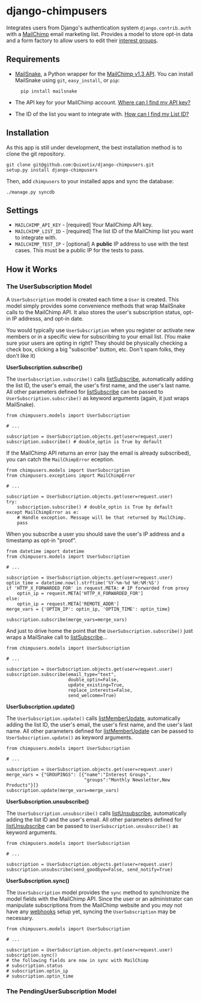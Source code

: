 django-chimpusers
=================

Integrates users from Django's authentication system `django.contrib.auth` with
a [MailChimp][1] email marketing list. Provides a model to store opt-in data 
and a form factory to allow users to edit their [interest groups][3].


Requirements
------------

* [MailSnake][10], a Python wrapper for the [MailChimp v1.3 API][2]. You can
  install MailSnake using `git`, `easy_install`, or `pip`:

        pip install mailsnake

* The API key for your MailChimp account. [Where can I find my API key?][4]
* The ID of the list you want to integrate with. [How can I find my List ID?][5]


Installation
------------

As this app is still under development, the best installation method is to clone
the git repository. 

    git clone git@github.com:Quixotix/django-chimpusers.git
    setup.py install django-chimpusers

Then, add `chimpusers` to your installed apps and sync the database:

    ./manage.py syncdb


Settings
--------

* `MAILCHIMP_API_KEY` - [required] Your MailChimp API key. 
* `MAILCHIMP_LIST_ID` - [required] The list ID of the MailChimp list you want to integrate
  with.
* `MAILCHIMP_TEST_IP` - [optional] A __public__ IP address to use with the test cases. This 
  must be a public IP for the tests to pass.


How it Works
------------

### The UserSubscription Model

A `UserSubscription` model is created each time a `User` is created. This model 
simply provides some convenience methods that wrap MailSnake calls to the 
MailChimp API. It also stores the user's subscription status, opt-in IP addresss, 
and opt-in date.

You would typically use `UserSubscription` when you register or activate new
members or in a specific view for subscribing to your email list. (You make
sure your users are opting in right? They should be physically checking a check 
box, clicking a big "subscribe" button, etc. Don't spam folks, they don't like
it)

__UserSubscription.subscribe()__

The `UserSubscription.subscribe()` calls [listSubscribe][6], automatically 
adding the list ID, the user's email, the user's first name, and the user's 
last name. All other parameters defined for [listSubscribe][6] can be passed 
to `UserSubscription.subscribe()` as keyword arguments (again, it just wraps
MailSnake).

    from chimpusers.models import UserSubscription
    
    # ...
    
    subscription = UserSubscription.objects.get(user=request.user)
    subscription.subscribe() # double_optin is True by default

If the MailChimp API returns an error (say the email is already subscribed), you
can catch the `MailChimpError` eception.

    from chimpusers.models import UserSubscription
    from chimpusers.exceptions import MailChimpError
    
    # ...
    
    subscription = UserSubscription.objects.get(user=request.user)
    try:
        subscription.subscribe() # double_optin is True by default
    except MailChimpError as e:
        # Handle exception. Message will be that returned by MailChimp.
        pass

When you subscribe a user you should save the user's IP address and a timestamp 
as opt-in "proof".

    from datetime import datetime
    from chimpusers.models import UserSubscription
    
    # ...
    
    subscription = UserSubscription.objects.get(user=request.user)
    optin_time = datetime.now().strftime('%Y-%m-%d %H:%M:%S')
    if 'HTTP_X_FORWARDED_FOR' in request.META: # IP forwarded from proxy
        optin_ip = request.META['HTTP_X_FORWARDED_FOR']
    else:
        optin_ip = request.META['REMOTE_ADDR']
    merge_vars = {'OPTIN_IP': optin_ip, 'OPTIN_TIME': optin_time}
    
    subscription.subscribe(merge_vars=merge_vars)

And just to drive home the point that the `UserSubscription.subscribe()` just
wraps a MailSnake call to [listSubscribe][6]...

    from chimpusers.models import UserSubscription
    
    # ...
    
    subscription = UserSubscription.objects.get(user=request.user)
    subscription.subscribe(email_type="text", 
                           double_optin=False, 
                           update_existing=True, 
                           replace_interests=False, 
                           send_welcome=True)


__UserSubscription.update()__

The `UserSubscription.update()` calls [listMemberUpdate][7], automatically 
adding the list ID, the user's email, the user's first name, and the user's 
last name. All other parameters defined for [listMemberUpdate][7] can be passed 
to `UserSubscription.update()` as keyword arguments.

    from chimpusers.models import UserSubscription
    
    # ...
    
    subscription = UserSubscription.objects.get(user=request.user)
    merge_vars = {"GROUPINGS": [{"name":"Interest Groups", 
                                 "groups":"Monthly Newsletter,New Products"}]}
    subscription.update(merge_vars=merge_vars)


__UserSubscription.unsubscribe()__

The `UserSubscription.unsubscribe()` calls [listUnsubscribe][8], automatically 
adding the list ID and the user's email. All other parameters defined for 
[listUnsubscribe][8] can be passed to `UserSubscription.unsubscribe()` as 
keyword arguments.

    from chimpusers.models import UserSubscription
    
    # ...
    
    subscription = UserSubscription.objects.get(user=request.user)
    subscription.unsubscribe(send_goodbye=False, send_notify=True)


__UserSubscription.sync()__
    
The `UserSubscription` model provides the `sync` method to synchronize the model
fields with the MailChimp API. Since the user or an administrator can manipulate
subscriptions from the MailChimp website and you _may_ not have any [webhooks][9]
setup yet, syncing the `UserSubscription` may be necessary.

    from chimpusers.models import UserSubscription
    
    # ...
    
    subscription = UserSubscription.objects.get(user=request.user)
    subscription.sync()
    # the following fields are now in sync with MailChimp
    # subscription.status
    # subscription.optin_ip
    # subscription.optin_time


### The PendingUserSubscription Model





[1]: http://mailchimp.com
[2]: http://apidocs.mailchimp.com/api/1.3/
[3]: http://mailchimp.com/features/groups/
[4]: http://kb.mailchimp.com/article/where-can-i-find-my-api-key/
[5]: http://kb.mailchimp.com/article/how-can-i-find-my-list-id/
[6]: http://apidocs.mailchimp.com/api/1.3/listsubscribe.func.php
[7]: http://apidocs.mailchimp.com/api/1.3/listupdatemember.func.php
[8]: http://apidocs.mailchimp.com/api/1.3/listunsubscribe.func.php
[9]: http://apidocs.mailchimp.com/webhooks/
[10]: https://github.com/leftium/mailsnake
